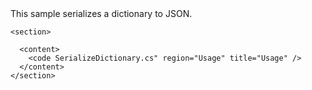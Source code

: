 <?xml version="1.0" encoding="utf-8"?>
<topic id="SerializeDictionary" revisionNumber="1">
  <developerConceptualDocument xmlns="http://ddue.schemas.microsoft.com/authoring/2003/5" xmlns:xlink="http://www.w3.org/1999/xlink">This sample serializes a dictionary to JSON.

    <section>

      <content>
        <code SerializeDictionary.cs" region="Usage" title="Usage" />
      </content>
    </section>